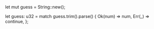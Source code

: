 


let mut guess = String::new();

let guess: u32 = match guess.trim().parse() {
  Ok(num) => num,
  Err(_) => continue,
};